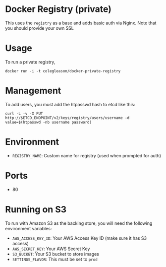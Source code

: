 # Docker Registry (private)
This uses the `registry` as a base and adds basic auth via Nginx. Note that you should provide your own SSL

# Usage
To run a private registry,

`docker run -i -t colegleason/docker-private-registry`

# Management
To add users, you must add the htpasswd hash to etcd like this:

`curl -L -v -X PUT http://$ETCD_ENDPOINT/v2/keys/registry/users/username -d
value=$(htpasswd -nb username password)`

# Environment
* `REGISTRY_NAME`: Custom name for registry (used when prompted for auth)

# Ports
* 80

# Running on S3
To run with Amazon S3 as the backing store, you will need the following environment variables:

* `AWS_ACCESS_KEY_ID`: Your AWS Access Key ID (make sure it has S3 access)
* `AWS_SECRET_KEY`: Your AWS Secret Key
* `S3_BUCKET`: Your S3 bucket to store images
* `SETTINGS_FLAVOR`: This must be set to `prod`
